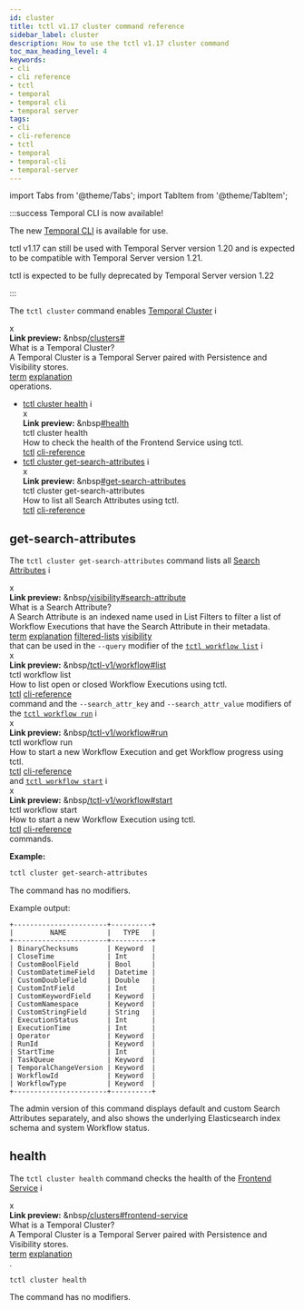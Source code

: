 ```yaml
---
id: cluster
title: tctl v1.17 cluster command reference
sidebar_label: cluster
description: How to use the tctl v1.17 cluster command
toc_max_heading_level: 4
keywords:
- cli
- cli reference
- tctl
- temporal
- temporal cli
- temporal server
tags:
- cli
- cli-reference
- tctl
- temporal
- temporal-cli
- temporal-server
---
```


<!-- THIS FILE IS GENERATED. DO NOT EDIT THIS FILE DIRECTLY -->

import Tabs from '@theme/Tabs';
import TabItem from '@theme/TabItem';

:::success Temporal CLI is now available!

The new [Temporal CLI](/cli) is available for use.

tctl v1.17 can still be used with Temporal Server version 1.20 and is expected to be compatible with Temporal Server version 1.21.

tctl is expected to be fully deprecated by Temporal Server version 1.22

:::

The `tctl cluster` command enables [Temporal Cluster](/clusters#) <span id="i-5e36b6ec-68e0-4cfa-84dc-05ff86f56157" class="clickable-i clickable-link-preview">i</span><div id="preview-modal-5e36b6ec-68e0-4cfa-84dc-05ff86f56157" class="preview-modal"><div class="modal-header"><div id="x-5e36b6ec-68e0-4cfa-84dc-05ff86f56157" class="clickable-x clickable-link-preview">x</div><b>Link preview:</b>&nbsp;&nbsp<a href="/clusters#">/clusters#</a></div><div class="preview-modal-title">What is a Temporal Cluster?</div><div class="preview-modal-description">A Temporal Cluster is a Temporal Server paired with Persistence and Visibility stores.</div><div class="preview-modal-tags"><a class="preview-modal-tag" href="/tags/term">term</a> <a class="preview-modal-tag" href="/tags/explanation">explanation</a></div></div> operations.

- [tctl cluster health](#health) <span id="i-d51204c0-a6ac-4d41-84be-e45ed5d52821" class="clickable-i clickable-link-preview">i</span><div id="preview-modal-d51204c0-a6ac-4d41-84be-e45ed5d52821" class="preview-modal"><div class="modal-header"><div id="x-d51204c0-a6ac-4d41-84be-e45ed5d52821" class="clickable-x clickable-link-preview">x</div><b>Link preview:</b>&nbsp;&nbsp<a href="#health">#health</a></div><div class="preview-modal-title">tctl cluster health</div><div class="preview-modal-description">How to check the health of the Frontend Service using tctl.</div><div class="preview-modal-tags"><a class="preview-modal-tag" href="/tags/tctl">tctl</a> <a class="preview-modal-tag" href="/tags/cli-reference">cli-reference</a></div></div>
- [tctl cluster get-search-attributes](#get-search-attributes) <span id="i-ff462027-72a7-405d-bbc6-9030ce75a513" class="clickable-i clickable-link-preview">i</span><div id="preview-modal-ff462027-72a7-405d-bbc6-9030ce75a513" class="preview-modal"><div class="modal-header"><div id="x-ff462027-72a7-405d-bbc6-9030ce75a513" class="clickable-x clickable-link-preview">x</div><b>Link preview:</b>&nbsp;&nbsp<a href="#get-search-attributes">#get-search-attributes</a></div><div class="preview-modal-title">tctl cluster get-search-attributes</div><div class="preview-modal-description">How to list all Search Attributes using tctl.</div><div class="preview-modal-tags"><a class="preview-modal-tag" href="/tags/tctl">tctl</a> <a class="preview-modal-tag" href="/tags/cli-reference">cli-reference</a></div></div>

## get-search-attributes

The `tctl cluster get-search-attributes` command lists all [Search Attributes](/visibility#search-attribute) <span id="i-2c31af85-91f7-4831-8dcb-5c27342233b0" class="clickable-i clickable-link-preview">i</span><div id="preview-modal-2c31af85-91f7-4831-8dcb-5c27342233b0" class="preview-modal"><div class="modal-header"><div id="x-2c31af85-91f7-4831-8dcb-5c27342233b0" class="clickable-x clickable-link-preview">x</div><b>Link preview:</b>&nbsp;&nbsp<a href="/visibility#search-attribute">/visibility#search-attribute</a></div><div class="preview-modal-title">What is a Search Attribute?</div><div class="preview-modal-description">A Search Attribute is an indexed name used in List Filters to filter a list of Workflow Executions that have the Search Attribute in their metadata.</div><div class="preview-modal-tags"><a class="preview-modal-tag" href="/tags/term">term</a> <a class="preview-modal-tag" href="/tags/explanation">explanation</a> <a class="preview-modal-tag" href="/tags/filtered-lists">filtered-lists</a> <a class="preview-modal-tag" href="/tags/visibility">visibility</a></div></div> that can be used in the `--query` modifier of the [`tctl workflow list`](/tctl-v1/workflow#list) <span id="i-320ffc64-05eb-473c-acd0-292f82491619" class="clickable-i clickable-link-preview">i</span><div id="preview-modal-320ffc64-05eb-473c-acd0-292f82491619" class="preview-modal"><div class="modal-header"><div id="x-320ffc64-05eb-473c-acd0-292f82491619" class="clickable-x clickable-link-preview">x</div><b>Link preview:</b>&nbsp;&nbsp<a href="/tctl-v1/workflow#list">/tctl-v1/workflow#list</a></div><div class="preview-modal-title">tctl workflow list</div><div class="preview-modal-description">How to list open or closed Workflow Executions using tctl.</div><div class="preview-modal-tags"><a class="preview-modal-tag" href="/tags/tctl">tctl</a> <a class="preview-modal-tag" href="/tags/cli-reference">cli-reference</a></div></div> command and the `--search_attr_key` and `--search_attr_value` modifiers of the [`tctl workflow run`](/tctl-v1/workflow#run) <span id="i-39aaeca5-a69d-407f-944f-861066791f30" class="clickable-i clickable-link-preview">i</span><div id="preview-modal-39aaeca5-a69d-407f-944f-861066791f30" class="preview-modal"><div class="modal-header"><div id="x-39aaeca5-a69d-407f-944f-861066791f30" class="clickable-x clickable-link-preview">x</div><b>Link preview:</b>&nbsp;&nbsp<a href="/tctl-v1/workflow#run">/tctl-v1/workflow#run</a></div><div class="preview-modal-title">tctl workflow run</div><div class="preview-modal-description">How to start a new Workflow Execution and get Workflow progress using tctl.</div><div class="preview-modal-tags"><a class="preview-modal-tag" href="/tags/tctl">tctl</a> <a class="preview-modal-tag" href="/tags/cli-reference">cli-reference</a></div></div> and [`tctl workflow start`](/tctl-v1/workflow#start) <span id="i-ab56f525-105f-440b-a8d5-10a9d02610e1" class="clickable-i clickable-link-preview">i</span><div id="preview-modal-ab56f525-105f-440b-a8d5-10a9d02610e1" class="preview-modal"><div class="modal-header"><div id="x-ab56f525-105f-440b-a8d5-10a9d02610e1" class="clickable-x clickable-link-preview">x</div><b>Link preview:</b>&nbsp;&nbsp<a href="/tctl-v1/workflow#start">/tctl-v1/workflow#start</a></div><div class="preview-modal-title">tctl workflow start</div><div class="preview-modal-description">How to start a new Workflow Execution using tctl.</div><div class="preview-modal-tags"><a class="preview-modal-tag" href="/tags/tctl">tctl</a> <a class="preview-modal-tag" href="/tags/cli-reference">cli-reference</a></div></div> commands.

**Example:**

```bash
tctl cluster get-search-attributes
```

The command has no modifiers.

Example output:

```text
+-----------------------+----------+
|         NAME          |   TYPE   |
+-----------------------+----------+
| BinaryChecksums       | Keyword  |
| CloseTime             | Int      |
| CustomBoolField       | Bool     |
| CustomDatetimeField   | Datetime |
| CustomDoubleField     | Double   |
| CustomIntField        | Int      |
| CustomKeywordField    | Keyword  |
| CustomNamespace       | Keyword  |
| CustomStringField     | String   |
| ExecutionStatus       | Int      |
| ExecutionTime         | Int      |
| Operator              | Keyword  |
| RunId                 | Keyword  |
| StartTime             | Int      |
| TaskQueue             | Keyword  |
| TemporalChangeVersion | Keyword  |
| WorkflowId            | Keyword  |
| WorkflowType          | Keyword  |
+-----------------------+----------+
```

The admin version of this command displays default and custom Search Attributes separately, and also shows the underlying Elasticsearch index schema and system Workflow status.

## health

The `tctl cluster health` command checks the health of the [Frontend Service](/clusters#frontend-service) <span id="i-66f94ceb-b0ce-406d-bc82-cfe27d26c4f7" class="clickable-i clickable-link-preview">i</span><div id="preview-modal-66f94ceb-b0ce-406d-bc82-cfe27d26c4f7" class="preview-modal"><div class="modal-header"><div id="x-66f94ceb-b0ce-406d-bc82-cfe27d26c4f7" class="clickable-x clickable-link-preview">x</div><b>Link preview:</b>&nbsp;&nbsp<a href="/clusters#frontend-service">/clusters#frontend-service</a></div><div class="preview-modal-title">What is a Temporal Cluster?</div><div class="preview-modal-description">A Temporal Cluster is a Temporal Server paired with Persistence and Visibility stores.</div><div class="preview-modal-tags"><a class="preview-modal-tag" href="/tags/term">term</a> <a class="preview-modal-tag" href="/tags/explanation">explanation</a></div></div>.

`tctl cluster health`

The command has no modifiers.

